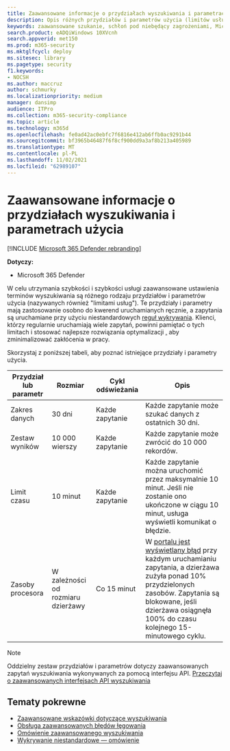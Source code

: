 ```yaml
---
title: Zaawansowane informacje o przydziałach wyszukiwania i parametrach użycia w programie Microsoft 365 Defender
description: Opis różnych przydziałów i parametrów użycia (limitów usług), które chronią zaawansowaną służbę chłonianą
keywords: zaawansowane szukanie, schłoń pod niebędący zagrożeniami, Microsoft 365 Defender, microsoft 365, m365, wyszukiwanie, zapytanie, telemetria, schemat, kusto, limit procesora, limit zapytań, zasoby, maksymalne wyniki, przydział, parametry, alokacja
search.product: eADQiWindows 10XVcnh
search.appverid: met150
ms.prod: m365-security
ms.mktglfcycl: deploy
ms.sitesec: library
ms.pagetype: security
f1.keywords:
- NOCSH
ms.author: maccruz
author: schmurky
ms.localizationpriority: medium
manager: dansimp
audience: ITPro
ms.collection: m365-security-compliance
ms.topic: article
ms.technology: m365d
ms.openlocfilehash: fe0ad42ac0ebfc7f6816e412ab6ffb0ac9291b44
ms.sourcegitcommit: bf3965b46487f6f8cf900dd9a3af8b213a405989
ms.translationtype: MT
ms.contentlocale: pl-PL
ms.lasthandoff: 11/02/2021
ms.locfileid: "62989107"
---
```

# <a name="advanced-hunting-quotas-and-usage-parameters"></a>Zaawansowane informacje o przydziałach wyszukiwania i parametrach użycia

[!INCLUDE [Microsoft 365 Defender rebranding](../includes/microsoft-defender.md)]


**Dotyczy:**
- Microsoft 365 Defender

W celu utrzymania szybkości i szybkości usługi zaawansowane ustawienia terminów wyszukiwania są różnego rodzaju przydziałów i parametrów użycia (nazywanych również "limitami usług"). Te przydziały i parametry mają zastosowanie osobno do kwerend uruchamianych ręcznie, a zapytania są uruchamiane przy użyciu niestandardowych [reguł wykrywania](custom-detection-rules.md). Klienci, którzy regularnie uruchamiają wiele zapytań, powinni pamiętać o tych limitach i stosować najlepsze rozwiązania optymalizacji [,](advanced-hunting-best-practices.md) aby zminimalizować zakłócenia w pracy.

Skorzystaj z poniższej tabeli, aby poznać istniejące przydziały i parametry użycia.

| Przydział lub parametr | Rozmiar | Cykl odświeżania | Opis |
|--|--|--|--|
| Zakres danych | 30 dni | Każde zapytanie | Każde zapytanie może szukać danych z ostatnich 30 dni. |
| Zestaw wyników | 10 000 wierszy | Każde zapytanie | Każde zapytanie może zwrócić do 10 000 rekordów. |
| Limit czasu | 10 minut | Każde zapytanie | Każde zapytanie można uruchomić przez maksymalnie 10 minut. Jeśli nie zostanie ono ukończone w ciągu 10 minut, usługa wyświetli komunikat o błędzie.
| Zasoby procesora | W zależności od rozmiaru dzierżawy | Co 15 minut | W [portalu jest wyświetlany błąd](advanced-hunting-errors.md) przy każdym uruchamianiu zapytania, a dzierżawa zużyła ponad 10% przydzielonych zasobów. Zapytania są blokowane, jeśli dzierżawa osiągnęła 100% do czasu kolejnego 15-minutowego cyklu. |

>[!NOTE] 
>Oddzielny zestaw przydziałów i parametrów dotyczy zaawansowanych zapytań wyszukiwania wykonywanych za pomocą interfejsu API. [Przeczytaj o zaawansowanych interfejsach API wyszukiwania](./api-advanced-hunting.md)

## <a name="related-topics"></a>Tematy pokrewne

- [Zaawansowane wskazówki dotyczące wyszukiwania](advanced-hunting-best-practices.md)
- [Obsługa zaawansowanych błędów łęgowania](advanced-hunting-errors.md)
- [Omówienie zaawansowanego wyszukiwania](advanced-hunting-overview.md)
- [Wykrywanie niestandardowe — omówienie](custom-detections-overview.md)